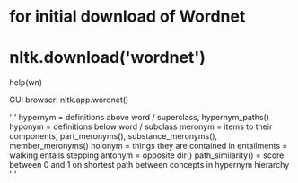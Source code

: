 # for initial download of Wordnet
# nltk.download('wordnet')

help(wn)

GUI browser:
nltk.app.wordnet()

'''
hypernym = definitions above word / superclass, hypernym_paths()
hyponym = definitions below word / subclass
meronym = items to their components, part_meronyms(), substance_meronyms(), member_meronyms()
holonym = things they are contained in
entailments = walking entails stepping
antonym = opposite
dir()
path_similarity() = score between 0 and 1 on shortest path between concepts in hypernym hierarchy
'''

